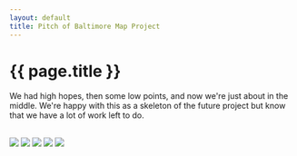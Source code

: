 ```yaml
---
layout: default
title: Pitch of Baltimore Map Project
---
```



{{ page.title }}
================

<body>
We had high hopes, then some low points, and now we're just about in the middle. We're happy with this as a skeleton of the future project but know that we have a lot of work left to do.

<br/>
<br/>

![](http://karahmel.github.io/Blog/images/baroriginal.jpeg)
![](http://karahmel.github.io/Blog/images/neighborhoodsoriginal.png)
![](http://karahmel.github.io/Blog/images/neednice.png)
![](http://karahmel.github.io/Blog/images/itsallgone.png)
![](http://karahmel.github.io/Blog/images/thebreakthroughpointmaybe/png)
